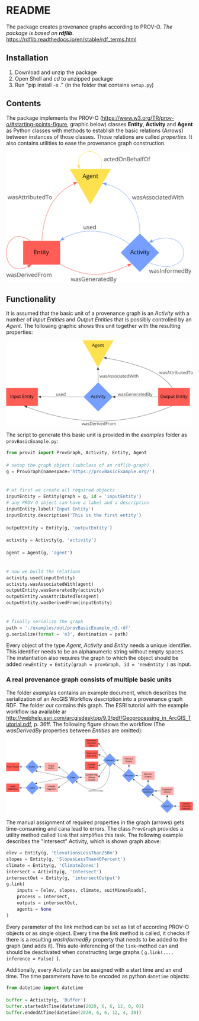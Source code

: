 # README

The package creates provenance graphs according to PROV-O. _The package is based on __rdflib___. https://rdflib.readthedocs.io/en/stable/rdf_terms.html

## Installation

1. Download and unzip the package
2. Open Shell and _cd_ to unzipped package
3. Run "pip install -e ." (in the folder that contains ```setup.py```)

## Contents

The package implements the PROV-O (https://www.w3.org/TR/prov-o/#starting-points-figure, graphic below) classes __Entity__, __Activity__ and __Agent__ as Python classes with methods to establish the basic relations (Arrows) between instances of those classes. Those relations are called _properties_. It also contains utilities to ease the provenance graph construction.


<img src="provit/graphics/ProvUnits.png" width="500" title="PROV-O"/>


## Functionality

It is assumed that the basic unit of a provenance graph is an _Activity_ with a number of _Input Entities_ and _Output Entities_ that is possibly controlled by an _Agent_. The following graphic shows this unit together with the resulting properties:

<img src="provit/graphics/provBasicExample.png" width="700">


The script to generate this basic unit is provided in the _examples_ folder as ```provBasicExample.py```:

```python
from provit import ProvGraph, Activity, Entity, Agent

# setup the graph object (subclass of an rdflib-graph)
g = ProvGraph(namespace='https://provBasicExample.org/')


# at first we create all required objects
inputEntity = Entity(graph = g, id = 'inputEntity')
# any PROV-O object can have a label and a description
inputEntity.label('Input Entity')
inputEntity.description('This is the first entity')

outputEntity = Entity(g, 'outputEntity')

activity = Activity(g, 'activity')

agent = Agent(g, 'agent')


# now we build the relations
activity.used(inputEntity)
activity.wasAssociatedWith(agent)
outputEntity.wasGeneratedBy(activity)
outputEntity.wasAttributedTo(agent)
outputEntity.wasDerivedFrom(inputEntity)


# finally serialize the graph
path = './examples/out/provBasicExample_n3.rdf'
g.serialize(format = 'n3', destination = path)
```

Every object of the type _Agent_, _Activity_ and _Entity_ needs a unique identifier. This identifier needs to be an alphanumeric string without empty spaces. The instantiation also requires the graph to which the object should be added ```newEntity = Entity(graph = provGraph, id = 'newEntity')``` as input.

### A real provenance graph consists of multiple basic units

The folder _examples_ contains an example document, which describes the serialization of an ArcGIS Workflow description into a provenance graph RDF. The folder _out_ contains this graph. The ESRI tutorial with the example workflow isa available ar http://webhelp.esri.com/arcgisdesktop/9.3/pdf/Geoprocessing_in_ArcGIS_Tutorial.pdf, p. 36ff. The following figure shows the workflow (The _wasDerivedBy_ properties between _Entities_ are omitted):

<img src="provit/graphics/gnatchi.png">

The manual assignment of required properties in the graph (arrows) gets time-consuming and cana lead to errors. The class ```ProvGraph``` provides a utility method called ```link``` that simplifies this task. The following example describes the "Intersect" Activity, which is shown graph above:

```python
elev = Entity(g, 'ElevationsLessThan250m')
slopes = Entity(g, 'SlopesLessThan40Percent')
climate = Entity(g, 'ClimateZones')
intersect = Activity(g, 'Intersect')
intersectOut = Entity(g, 'intersectOutput')
g.link(
    inputs = [elev, slopes, climate, suitMinusRoads],
    process = intersect,
    outputs = intersectOut,
    agents = None
)
```

Every parameter of the link method can be set as list of according PROV-O objects or as single object. Every time the link method is called, it checks if there is a resulting _wasInformedBy_ property that needs to be added to the graph (and adds it). This auto-inferencing of the ```link```-method can and should be deactivated when constructing large graphs ( ```g.link(..., inference = False) ```).

Additionally, every _Activity_ can be assigned with a start time and an end time. The time parameters have to be encoded as python ```datetime``` objects: 

```python
from datetime import datetime

buffer = Activity(g, 'Buffer')
buffer.startedAtTime(datetime(2020, 6, 6, 12, 0, 0))
buffer.endedAtTime(datetime(2020, 6, 6, 12, 4, 30))
```
